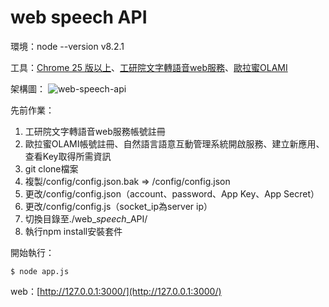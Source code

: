 # web speech API

環境：node --version v8.2.1

工具：[Chrome 25 版以上](https://www.google.com.tw/chrome/browser/desktop/index.html)、[工研院文字轉語音web服務](http://tts.itri.org.tw/index.php)、[歐拉蜜OLAMI](https://tw.olami.ai/wiki/?mp=sdk&content=sdk/nodejs/reference.html)

架構圖：
![web-speech-api](https://github.com/TitanLi/Titan/blob/master/node-js/framework/koa2/example/web_speech_API/public/img/web-speech-api.png)

先前作業：

1. 工研院文字轉語音web服務帳號註冊
2. 歐拉蜜OLAMI帳號註冊、自然語言語意互動管理系統開啟服務、建立新應用、查看Key取得所需資訊
3. git clone檔案
4. 複製/config/config.json.bak =&gt; /config/config.json
5. 更改/config/config.json（account、password、App Key、App Secret）
6. 更改/config/config.js（socket\_ip為server ip）
7. 切換目錄至./web\__speech_\_API/
8. 執行npm install安裝套件

開始執行：

```
$ node app.js
```

web：[http://127.0.0.1:3000/](http://127.0.0.1:3000/)
